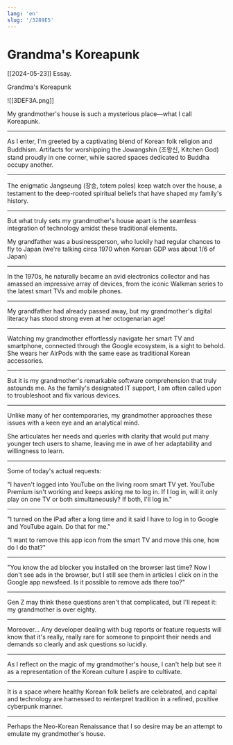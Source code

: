 ```yaml
---
lang: 'en'
slug: '/3289E5'
---
```


# Grandma's Koreapunk

[[2024-05-23]] Essay.

Grandma's Koreapunk

![[3DEF3A.png]]

My grandmother's house is such a mysterious place—what I call Koreapunk.

---

As I enter, I'm greeted by a captivating blend of Korean folk religion and Buddhism. Artifacts for worshipping the Jowangshin (조왕신, Kitchen God) stand proudly in one corner, while sacred spaces dedicated to Buddha occupy another.

---

The enigmatic Jangseung (장승, totem poles) keep watch over the house, a testament to the deep-rooted spiritual beliefs that have shaped my family's history.

---

But what truly sets my grandmother's house apart is the seamless integration of technology amidst these traditional elements.

My grandfather was a businessperson, who luckily had regular chances to fly to Japan (we're talking circa 1970 when Korean GDP was about 1/6 of Japan)

---

In the 1970s, he naturally became an avid electronics collector and has amassed an impressive array of devices, from the iconic Walkman series to the latest smart TVs and mobile phones.

---

My grandfather had already passed away, but my grandmother's digital literacy has stood strong even at her octogenarian age!

---

Watching my grandmother effortlessly navigate her smart TV and smartphone, connected through the Google ecosystem, is a sight to behold. She wears her AirPods with the same ease as traditional Korean accessories.

---

But it is my grandmother's remarkable software comprehension that truly astounds me. As the family's designated IT support, I am often called upon to troubleshoot and fix various devices.

---

Unlike many of her contemporaries, my grandmother approaches these issues with a keen eye and an analytical mind.

She articulates her needs and queries with clarity that would put many younger tech users to shame, leaving me in awe of her adaptability and willingness to learn.

---

Some of today's actual requests:

"I haven't logged into YouTube on the living room smart TV yet. YouTube Premium isn't working and keeps asking me to log in. If I log in, will it only play on one TV or both simultaneously? If both, I'll log in."

---

"I turned on the iPad after a long time and it said I have to log in to Google and YouTube again. Do that for me."

"I want to remove this app icon from the smart TV and move this one, how do I do that?"

---

"You know the ad blocker you installed on the browser last time? Now I don't see ads in the browser, but I still see them in articles I click on in the Google app newsfeed. Is it possible to remove ads there too?"

---

Gen Z may think these questions aren't that complicated, but I'll repeat it: my grandmother is over eighty.

---

Moreover... Any developer dealing with bug reports or feature requests will know that it's really, really rare for someone to pinpoint their needs and demands so clearly and ask questions so lucidly.

---

As I reflect on the magic of my grandmother's house, I can't help but see it as a representation of the Korean culture I aspire to cultivate.

---

It is a space where healthy Korean folk beliefs are celebrated, and capital and technology are harnessed to reinterpret tradition in a refined, positive cyberpunk manner.

---

Perhaps the Neo-Korean Renaissance that I so desire may be an attempt to emulate my grandmother's house.
